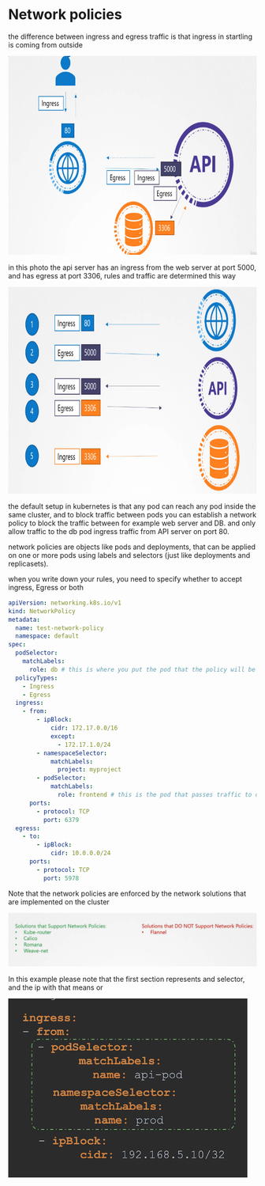 # Network policies

the difference between ingress and egress traffic is that ingress in startling is coming from outside

<img src="../../_resources/b8e776e8bd8431b36528d8632185bc90.png" alt="b8e776e8bd8431b36528d8632185bc90.png" width="715" height="402">

in this photo the api server has an ingress from the web server at port 5000, and has egress at port 3306, rules and traffic are determined this way

<img src="../../_resources/da15a414cacd19c5fb17ec146f176fc1.png" alt="da15a414cacd19c5fb17ec146f176fc1.png" width="799" height="418">

the default setup in kubernetes is that any pod can reach any pod inside the same cluster, and to block traffic between pods you can establish a network policy to block the traffic between for example web server and DB. and only allow traffic to the db pod ingress traffic from API server on port 80.

network policies are objects like pods and deployments, that can be applied on one or more pods using labels and selectors (just like deployments and replicasets).

when you write down your rules, you need to specify whether to accept ingress, Egress or both

```YAML
apiVersion: networking.k8s.io/v1
kind: NetworkPolicy
metadata:
  name: test-network-policy
  namespace: default
spec:
  podSelector:
    matchLabels:
      role: db # this is where you put the pod that the policy will be applied on
  policyTypes:
    - Ingress
    - Egress
  ingress:
    - from:
        - ipBlock:
            cidr: 172.17.0.0/16
            except:
              - 172.17.1.0/24
        - namespaceSelector:
            matchLabels:
              project: myproject
        - podSelector:
            matchLabels:
              role: frontend # this is the pod that passes traffic to our on-policy pods
      ports:
        - protocol: TCP
          port: 6379
  egress:
    - to:
        - ipBlock:
            cidr: 10.0.0.0/24
      ports:
        - protocol: TCP
          port: 5978
```

Note that the network policies are enforced by the network solutions that are implemented on the cluster

![1f93c4f101fb97cf6833ce2c680cb725.png](../../_resources/1f93c4f101fb97cf6833ce2c680cb725.png)

In this example please note that the first section represents and selector, and the ip with that means or

![5fa0ac7895a63208ce847c4a23e8c042.png](../../_resources/5fa0ac7895a63208ce847c4a23e8c042.png)
